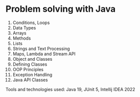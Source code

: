 # Problem solving with Java
01. Conditions, Loops
02. Data Types
03. Arrays
04. Methods
05. Lists
06. Strings and Text Processing
07. Maps, Lambda and Stream API
08. Object and Classes
09. Defining Classes
10. OOP Principles
11. Exception Handling
12. Java API Classes

Tools and technologies used: Java 19, JUnit 5, Intellij IDEA 2022

